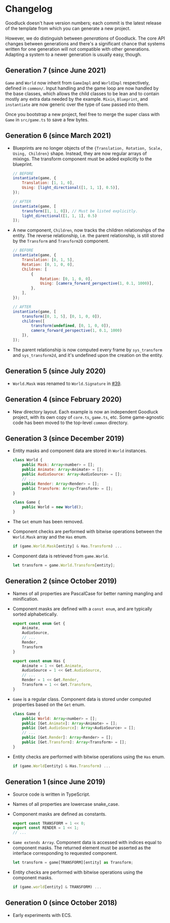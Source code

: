 # Changelog

Goodluck doesn't have version numbers; each commit is the latest release of the template from which you can generate a new project.

However, we do distinguish between _generations_ of Goodluck. The core API changes between generations and there's a significant chance that systems written for one generation will not compatible with other generations. Adapting a system to a newer generation is usually easy, though.

## Generation 7 (since June 2021)

`Game` and `World` now inherit from `GameImpl` and `WorldImpl` respectively, defined in `common/`. Input handling and the game loop are now handled by the base classes, which allows the child classes to be lean and to contain mostly any extra data needed by the example. `Mixin`, `Blueprint`, and `instantiate` are now generic over the type of `Game` passed into them.

Once you bootstrap a new project, feel free to merge the super class with `Game` in `src/game.ts` to save a few bytes.

## Generation 6 (since March 2021)

- Blueprints are no longer objects of the `{Translation, Rotation, Scale, Using, Children}` shape. Instead, they are now regular arrays of mixings. The transform component must be added explicitly to the blueprint.

    ```js
    // BEFORE
    instantiate(game, {
        Translation: [1, 1, 0],
        Using: [light_directional([1, 1, 1], 0.5)],
    });

    // AFTER
    instantiate(game, [
        transform([1, 1, 0]), // Must be listed explicitly.
        light_directional([1, 1, 1], 0.5)
    ]);
    ```

- A new component, `Children`, now tracks the children relationships of the entity. The reverse relationship, i.e. the parent relationship, is still stored by the `Transform` and `Transform2D` component.

    ```js
    // BEFORE
    instantiate(game, {
        Translation: [0, 1, 5],
        Rotation: [0, 1, 0, 0],
        Children: [
            {
                Rotation: [0, 1, 0, 0],
                Using: [camera_forward_perspective(1, 0.1, 1000)],
            },
        ],
    });

    // AFTER
    instantiate(game, [
        transform([0, 1, 5], [0, 1, 0, 0]),
        children([
            transform(undefined, [0, 1, 0, 0]),
            camera_forward_perspective(1, 0.1, 1000)
        ]),
    ]);
    ```

- The parent relationship is now computed every frame by `sys_transform` and `sys_transform2d`, and it's undefined upon the creation on the entity.

## Generation 5 (since July 2020)

- `World.Mask` was renamed to `World.Signature` in [#39](https://github.com/piesku/goodluck/issues/39).

## Generation 4 (since February 2020)

- New directory layout. Each example is now an independent Goodluck project, with its own copy of `core.ts`, `game.ts`, etc. Some game-agnostic code has been moved to the top-level `common` directory.

## Generation 3 (since December 2019)

- Entity masks and component data are stored in `World` instances.

    ```js
    class World {
        public Mask: Array<number> = [];
        public Animate: Array<Animate> = [];
        public AudioSource: Array<AudioSource> = [];
        // ...
        public Render: Array<Render> = [];
        public Transform: Array<Transform> = [];
    }

    class Game {
        public World = new World();
    }
    ```

- The `Get` enum has been removed.

- Component checks are performed with bitwise operations between the `World.Mask` array and the `Has` enum.

    ```js
    if (game.World.Mask[entity] & Has.Transform) ...
    ```

- Component data is retrieved from `game.World`.

    ```js
    let transform = game.World.Transform[entity];
    ```

## Generation 2 (since October 2019)

- Names of all properties are PascalCase for better naming mangling and minification.

- Component masks are defined with a `const enum`, and are typically sorted alphabetically.

    ```js
    export const enum Get {
        Animate,
        AudioSource,
        // ...
        Render,
        Transform
    }

    export const enum Has {
        Animate = 1 << Get.Animate,
        AudioSource = 1 << Get.AudioSource,
        // ...
        Render = 1 << Get.Render,
        Transform = 1 << Get.Transform,
    }
    ```

- `Game` is a regular class. Component data is stored under computed properties based on the `Get` enum.

    ```js
    class Game {
        public World: Array<number> = [];
        public [Get.Animate]: Array<Animate> = [];
        public [Get.AudioSource]: Array<AudioSource> = [];
        // ...
        public [Get.Render]: Array<Render> = [];
        public [Get.Transform]: Array<Transform> = [];
    }
    ```

- Entity checks are performed with bitwise operations using the `Has` enum.

    ```js
    if (game.World[entity] & Has.Transform) ...
    ```

## Generation 1 (since June 2019)

- Source code is written in TypeScript.

- Names of all properties are lowercase snake_case.

- Component masks are defined as constants.

    ```js
    export const TRANSFORM = 1 << 0;
    export const RENDER = 1 << 1;
    // ...
    ```

- `Game extends Array`. Component data is accessed with indices equal to component masks. The returned element must be asserted as the interface corresponding to requested component.

    ```js
    let transform = game[TRANSFORM][entity] as Transform;
    ```

- Entity checks are performed with bitwise operations using the component masks.

    ```js
    if (game.world[entity] & TRANSFORM) ...
    ```

## Generation 0 (since October 2018)

- Early experiments with ECS.
